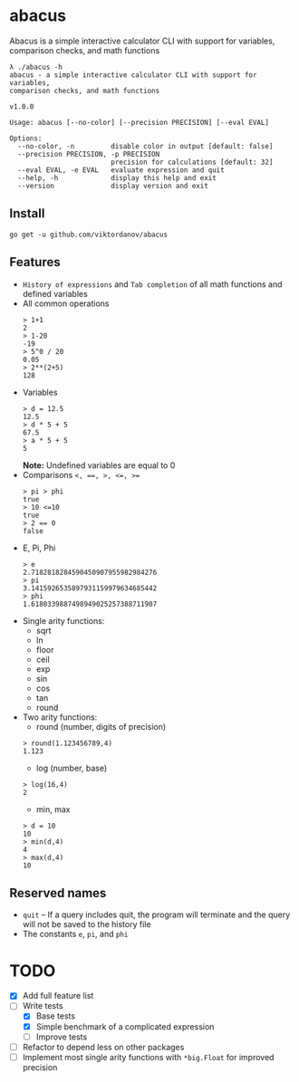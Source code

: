 # abacus

Abacus is a simple interactive calculator CLI with support for variables, comparison checks, and math functions

```
λ ./abacus -h         
abacus - a simple interactive calculator CLI with support for variables, 
comparison checks, and math functions

v1.0.0

Usage: abacus [--no-color] [--precision PRECISION] [--eval EVAL]

Options:
  --no-color, -n         disable color in output [default: false]
  --precision PRECISION, -p PRECISION
                         precision for calculations [default: 32]
  --eval EVAL, -e EVAL   evaluate expression and quit
  --help, -h             display this help and exit
  --version              display version and exit

```

## Install

`go get -u github.com/viktordanov/abacus`

## Features
- `History of expressions` and `Tab completion` of all math functions and defined variables
- All common operations
  ```
  > 1+1
  2
  > 1-20
  -19
  > 5^0 / 20
  0.05
  > 2**(2+5)
  128
  ```
- Variables
   ``` 
   > d = 12.5
   12.5
   > d * 5 + 5
   67.5
   > a * 5 + 5
   5
   ```
  **Note:** Undefined variables are equal to 0
- Comparisons `<, ==, >, <=, >=`
  ```
  > pi > phi
  true
  > 10 <=10
  true
  > 2 == 0
  false
  ```
- E, Pi, Phi
   ``` 
   > e
   2.7182818284590450907955982984276
   > pi
   3.1415926535897931159979634685442
   > phi
   1.6180339887498949025257388711907
   ```
- Single arity functions:
    - sqrt
    - ln
    - floor
    - ceil
    - exp
    - sin
    - cos
    - tan
    - round
- Two arity functions:
    - round (number, digits of precision)
   ```
   > round(1.123456789,4)
  1.123
   ```
    - log (number, base)
   ```
   > log(16,4)
  2
   ```
    - min, max
   ```
   > d = 10
   10 
   > min(d,4)
   4
   > max(d,4)
   10
   ```

## Reserved names
 
 * `quit` – If a query includes quit, the program will terminate and the query will not be saved to the history file
 * The constants `e`, `pi`, and `phi`

# TODO

- [x] Add full feature list
- [ ] Write tests
  - [x] Base tests
  - [x] Simple benchmark of a complicated expression
  - [ ] Improve tests
- [ ] Refactor to depend less on other packages
- [ ] Implement most single arity functions with `*big.Float` for improved precision

